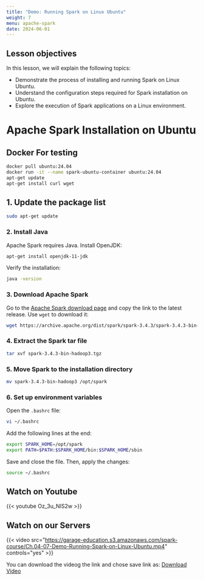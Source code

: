 ```yaml
---
title: "Demo: Running Spark on Linux Ubuntu"
weight: 7
menu: apache-spark
date: 2024-06-01
---
```



## Lesson objectives

In this lesson, we will explain the following topics:
- Demonstrate the process of installing and running Spark on Linux Ubuntu.
- Understand the configuration steps required for Spark installation on Ubuntu.
- Explore the execution of Spark applications on a Linux environment.

# Apache Spark Installation on Ubuntu

## Docker For testing
```bash
docker pull ubuntu:24.04
docker run -it --name spark-ubuntu-container ubuntu:24.04
apt-get update
apt-get install curl wget
```

## 1. Update the package list
```bash
sudo apt-get update
```

### 2. Install Java
Apache Spark requires Java. Install OpenJDK:
```bash
apt-get install openjdk-11-jdk
```
Verify the installation:
```bash
java -version
```

### 3. Download Apache Spark
Go to the [Apache Spark download page](https://spark.apache.org/downloads.html) and copy the link to the latest release. Use `wget` to download it:
```bash
wget https://archive.apache.org/dist/spark/spark-3.4.3/spark-3.4.3-bin-hadoop3.tgz
```

### 4. Extract the Spark tar file
```bash
tar xvf spark-3.4.3-bin-hadoop3.tgz
```

### 5. Move Spark to the installation directory
```bash
mv spark-3.4.3-bin-hadoop3 /opt/spark
```

### 6. Set up environment variables
Open the `.bashrc` file:
```bash
vi ~/.bashrc
```
Add the following lines at the end:
```bash
export SPARK_HOME=/opt/spark
export PATH=$PATH:$SPARK_HOME/bin:$SPARK_HOME/sbin
```
Save and close the file. Then, apply the changes:
```bash
source ~/.bashrc
```


## Watch on Youtube

{{< youtube Oz_3u_NIS2w >}}

## Watch on our Servers

{{< video src="https://garage-education.s3.amazonaws.com/spark-course/Ch.04-07-Demo-Running-Spark-on-Linux-Ubuntu.mp4" controls="yes" >}}

You can download the videog the link and chose save link as: [Download Video](https://garage-education.s3.amazonaws.com/spark-course/Ch.04-07-Demo-Running-Spark-on-Linux-Ubuntu.mp4)
